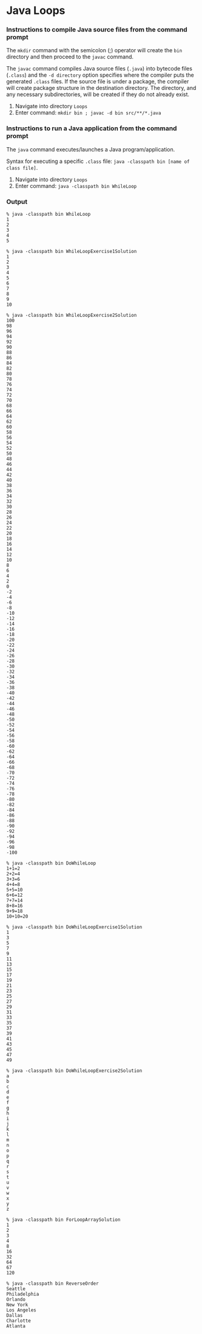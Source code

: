 # Java Loops


### Instructions to compile Java source files from the command prompt

The `mkdir` command with the semicolon (;) operator will create the `bin` directory and then proceed to the `javac` command.

The `javac` command compiles Java source files (`.java`) into bytecode files (`.class`) and the `-d directory` option specifies where the compiler puts the generated `.class` files. If the source file is under a package, the compiler will create package structure in the destination directory. The directory, and any necessary subdirectories, will be created if they do not already exist.

1. Navigate into directory `Loops`
2. Enter command: `mkdir bin ; javac -d bin src/**/*.java`


### Instructions to run a Java application from the command prompt

The `java` command executes/launches a Java program/application.

Syntax for executing a specific `.class` file: `java -classpath bin [name of class file]`.

1. Navigate into directory `Loops`
2. Enter command: `java -classpath bin WhileLoop`


### Output

```
% java -classpath bin WhileLoop
1
2
3
4
5
```
```
% java -classpath bin WhileLoopExercise1Solution
1
2
3
4
5
6
7
8
9
10
```
```
% java -classpath bin WhileLoopExercise2Solution
100
98
96
94
92
90
88
86
84
82
80
78
76
74
72
70
68
66
64
62
60
58
56
54
52
50
48
46
44
42
40
38
36
34
32
30
28
26
24
22
20
18
16
14
12
10
8
6
4
2
0
-2
-4
-6
-8
-10
-12
-14
-16
-18
-20
-22
-24
-26
-28
-30
-32
-34
-36
-38
-40
-42
-44
-46
-48
-50
-52
-54
-56
-58
-60
-62
-64
-66
-68
-70
-72
-74
-76
-78
-80
-82
-84
-86
-88
-90
-92
-94
-96
-98
-100
```
```
% java -classpath bin DoWhileLoop
1+1=2
2+2=4
3+3=6
4+4=8
5+5=10
6+6=12
7+7=14
8+8=16
9+9=18
10+10=20
```
```
% java -classpath bin DoWhileLoopExercise1Solution
1
3
5
7
9
11
13
15
17
19
21
23
25
27
29
31
33
35
37
39
41
43
45
47
49
```
```
% java -classpath bin DoWhileLoopExercise2Solution
a
b
c
d
e
f
g
h
i
j
k
l
m
n
o
p
q
r
s
t
u
v
w
x
y
z
```
```
% java -classpath bin ForLoopArraySolution
1
2
3
4
8
16
32
64
67
120
```
```
% java -classpath bin ReverseOrder
Seattle
Philadelphia
Orlando
New York
Los Angeles
Dallas
Charlotte
Atlanta
```
